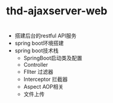 # thd-ajaxserver-web

# 

- 搭建后台的restful API服务
- spring boot环境搭建
- spring boot技术栈
  - SpringBoot启动类及配置
  - Controller
  - FIlter 过滤器
  - Interceptor 拦截器
  - Aspect AOP相关
  - 文件上传

